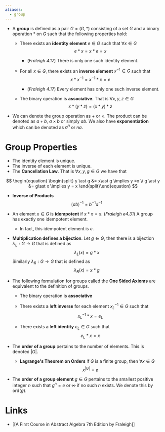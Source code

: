 ```yaml
---
aliases:
  - group
---
```


* A **group** is defined as a pair $G=(G,\ast)$ consisting of a set $G$ and a binary operation $\ast$ on $G$ such that the following properties hold:
	* There exists an **identity element** $e\in G$ such that $\forall x\in G$ 
	  $$
	  e\ast x=  x\ast e = x
	  $$
		* (*Fraleigh 4.17*) There is only one such identity element. 
	* For all $x\in G$, there exists an **inverse element** $x^{-1}\in G$ such that 
	  $$
	  x\ast x^{-1}=x^{-1}\ast x=e
	  $$
		* (*Fraleigh 4.17*) Every element has only one such inverse element.
	  
	* The binary operation is **associative**. That is $\forall x,y,z\in G$ 
	  $$
	  x\ast (y\ast z)=(x\ast y)\ast z
	  $$
	  
* We can denote the group operation as $+$ or $\times$. The product can be denoted as $a+b$, $a\times b$ or simply $ab$. We also have **exponentiation** which can be denoted as $a^n$ or $na$.
# Group Properties
* The identity element is unique.
* The inverse of each element is unique.
* The **Cancellation Law**. That is $\forall x,y,g\in G$ we have that 

$$
\begin{equation} \begin{split}
y \ast g &= x\ast g \implies y =x \\
g \ast y &= g\ast x \implies y = x 
\end{split}\end{equation}
$$


* **Inverse of Products** 
  $$
  (ab)^{-1}=b^{-1}a^{-1}
  $$
* An element $x\in G$ is **idempotent** if $x\ast x=x$.  (*Fraleigh e4.31*) A group has exactly one idempotent element. 
	* In fact, this idempotent element is $e$. 

* **Multiplication defines a bijection**. Let $g\in G$, then there is a bijection $\lambda_L:G\to G$ that is defined as 
  $$
  \lambda_L(x)=g\ast x
  $$
  Similarly $\lambda_R:G\to G$ that is defined as 
  $$
  \lambda_R(x)=x\ast g
  $$
  
* The following formulation for groups called the **One Sided Axioms** are equivalent to the definition of groups.
	* The binary operation is **associative** 
	* There exists a **left inverse** for each element $x^{-1}_L\in G$ such that 
	  $$
	  x^{-1}_L\ast x=e_L
	  $$
	  
	* There exists a **left identity** $e_L\in G$ such that 
	  $$
	  e_L\ast x=x
	  $$

* The **order of a group** pertains to the number of elements. This is denoted $|G|$.
	* **Lagrange's Theorem on Orders** If $G$ is a finite group, then $\forall x\in G$
	  $$
	  x^{|G|}=e
	  $$
	  
* The **order of a group element** $g\in G$ pertains to the smallest positive integer $n$ such that $g^n=e$ or $\infty$ if no such $n$ exists. We denote this by $\text{ord}(g)$.

# Links
* [[A First Course in Abstract Algebra 7th Edition by Fraleigh]]